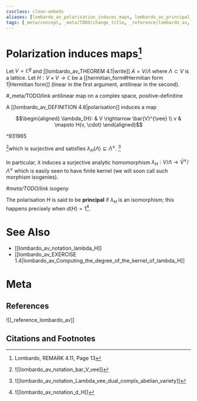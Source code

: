 ```yaml
---
cssclass: clean-embeds
aliases: [lombardo_av_polarisation_induces_maps, lombardo_av_principal_polarization_of_a_complex_torus]
tags: [_meta/concept, _meta/TODO/change_title, _reference/lombardo_av, _meta/literature_note, _meta/definition]
---
```

# Polarization induces maps[^1]

Let $V=\mathbb{C}^{g}$ and [[lombardo_av_THEOREM 4.1|write]] $A= V / \Lambda$ where $\Lambda \subset V$ is a lattice. Let $H: V \times V \rightarrow \mathbb{C}$ be a [[hermitian_form#Hermitian form 1|Hermitian form]] (linear in the first argument, antilinear in the second). 


#_meta/TODO/link antilinear map on a complex space, positive-definitine


A [[lombardo_av_DEFINITION 4.8|polarisation]] induces a map


$$\begin{aligned}
\lambda_{H}: & V \rightarrow \bar{V}^{\vee} \\
v & \mapsto H(v, \cdot)
\end{aligned}$$

^931965


[^2]which is surjective and satisfies $\lambda_{H}(\Lambda) \subseteq \Lambda^{\vee}$. 
[^3]

[^2]: ![[lombardo_av_notation_bar_V_vee]]
[^3]: ![[lombardo_av_notation_Lambda_vee_dual_complx_abelian_variety]]



In particular, it induces a surjective analytic homomorphism $\lambda_{H}: V / \Lambda \rightarrow \bar{V}^{\vee} / \Lambda^{\vee}$ which is easily seen to have finite kernel (we will soon call such morphism isogenies). 

#_meta/TODO/link isogeny_

The polarisation $H$ is said to be **principal** if $\lambda_{H}$ is an isomorphism; this happens precisely when $d(H)=1$[^4].

[^4]: ![[lombardo_av_notation_d_H]]


# See Also
- [[lombardo_av_notation_lambda_H]]
- [[lombardo_av_EXERCISE 1.4|lombardo_av_Computing_the_degree_of_the_kernel_of_lambda_H]]

# Meta
## References
![[_reference_lombardo_av]]

## Citations and Footnotes
[^1]: Lombardo, REMARK 4.11, Page 13